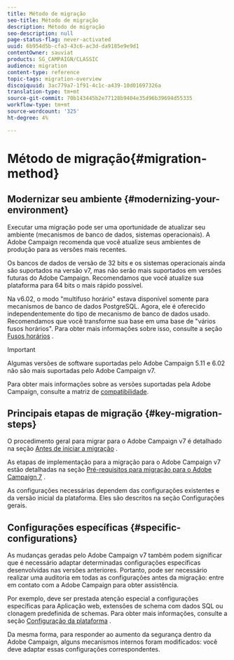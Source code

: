 ```yaml
---
title: Método de migração
seo-title: Método de migração
description: Método de migração
seo-description: null
page-status-flag: never-activated
uuid: 6b954d5b-cfa3-43c6-ac3d-da9185e9e9d1
contentOwner: sauviat
products: SG_CAMPAIGN/CLASSIC
audience: migration
content-type: reference
topic-tags: migration-overview
discoiquuid: 3ac779a7-1f91-4c1c-a439-10d01697326a
translation-type: tm+mt
source-git-commit: 70b143445b2e77128b9404e35d96b39694d55335
workflow-type: tm+mt
source-wordcount: '325'
ht-degree: 4%

---
```



# Método de migração{#migration-method}

## Modernizar seu ambiente {#modernizing-your-environment}

Executar uma migração pode ser uma oportunidade de atualizar seu ambiente (mecanismos de banco de dados, sistemas operacionais). A Adobe Campaign recomenda que você atualize seus ambientes de produção para as versões mais recentes.

Os bancos de dados de versão de 32 bits e os sistemas operacionais ainda são suportados na versão v7, mas não serão mais suportados em versões futuras do Adobe Campaign. Recomendamos que você atualize sua plataforma para 64 bits o mais rápido possível.

Na v6.02, o modo &quot;multifuso horário&quot; estava disponível somente para mecanismos de banco de dados PostgreSQL. Agora, ele é oferecido independentemente do tipo de mecanismo de banco de dados usado. Recomendamos que você transforme sua base em uma base de &quot;vários fusos horários&quot;. Para obter mais informações sobre isso, consulte a seção [Fusos horários](../../migration/using/general-configurations.md#time-zones) .

>[!IMPORTANT]
>
>Algumas versões de software suportadas pelo Adobe Campaign 5.11 e 6.02 não são mais suportadas pelo Adobe Campaign v7.
>
>Para obter mais informações sobre as versões suportadas pela Adobe Campaign, consulte a matriz de [compatibilidade](https://helpx.adobe.com/br/campaign/kb/compatibility-matrix.html).

## Principais etapas de migração {#key-migration-steps}

O procedimento geral para migrar para o Adobe Campaign v7 é detalhado na seção [Antes de iniciar a migração](../../migration/using/before-starting-migration.md) .

As etapas de implementação para a migração para o Adobe Campaign v7 estão detalhadas na seção [Pré-requisitos para migração para o Adobe Campaign 7](../../migration/using/prerequisites-for-migration-to-adobe-campaign-7.md) .

As configurações necessárias dependem das configurações existentes e da versão inicial da plataforma. Eles são descritos na seção Configurações [](../../migration/using/general-configurations.md) gerais.

## Configurações específicas {#specific-configurations}

As mudanças geradas pelo Adobe Campaign v7 também podem significar que é necessário adaptar determinadas configurações específicas desenvolvidas nas versões anteriores. Portanto, pode ser necessário realizar uma auditoria em todas as configurações antes da migração: entre em contato com a Adobe Campaign para obter assistência.

Por exemplo, deve ser prestada atenção especial a configurações específicas para Aplicação web, extensões de schema com dados SQL ou clonagem predefinida de schemas. Para obter mais informações, consulte a seção [Configuração da plataforma](../../migration/using/configuring-your-platform.md) .

Da mesma forma, para responder ao aumento da segurança dentro da Adobe Campaign, alguns mecanismos internos foram modificados: você deve adaptar essas configurações correspondentes.
